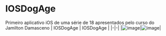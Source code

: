 # IOSDogAge
Primeiro aplicativo iOS de uma série de 18 apresentados pelo curso do Jamilton Damasceno
| IOSDogAge | IOSDogAge |
|-|-|
|![image](https://user-images.githubusercontent.com/42383407/171784047-a1392e8c-20ff-4a90-9512-3b1e6e37fd73.png)|![image](https://user-images.githubusercontent.com/42383407/171784113-821d238d-78c1-454a-a9f6-355f53187d99.png)|

